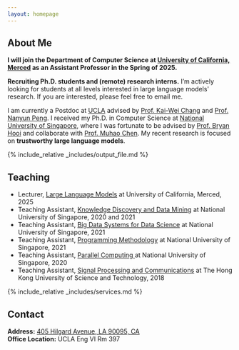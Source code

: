 ```yaml
---
layout: homepage
---
```


## About Me

**I will join the Department of Computer Science at [University of California, Merced](https://www.ucmerced.edu/) as an Assistant Professor in the Spring of 2025.**<br>

**Recruiting Ph.D. students and (remote) research interns.** I’m actively looking for students at all levels interested in large language models' research. If you are interested, please feel free to email me.<br>

I am currently a Postdoc at [UCLA](https://www.ucla.edu/) advised by [Prof. Kai-Wei Chang](http://web.cs.ucla.edu/~kwchang/members/) and [Prof. Nanyun Peng](https://vnpeng.net/group/). I received my Ph.D. in Computer Science at [National University of Singapore](https://nus.edu.sg/), where I was fortunate to be advised by [Prof. Bryan Hooi](http://bhooi.github.io/) and collaborate with [Prof. Muhao Chen](https://muhaochen.github.io/). My recent research is focused on **trustworthy large language models**.

{% include_relative _includes/output_file.md %}


## Teaching
- Lecturer, [Large Language Models](https://nusmods.com/modules/CS5228/knowledge-discovery-and-data-mining) at University of California, Merced, 2025
- Teaching Assistant, [Knowledge Discovery and Data Mining](https://nusmods.com/modules/CS5228/knowledge-discovery-and-data-mining) at National University of Singapore, 2020 and 2021
- Teaching Assistant, [Big Data Systems for Data Science](https://nusmods.com/modules/CS5228/knowledge-discovery-and-data-mining) at National University of Singapore, 2021
- Teaching Assistant, [Programming Methodology](https://nusmods.com/modules/CS5228/knowledge-discovery-and-data-mining) at National University of Singapore, 2021
- Teaching Assistant, [Parallel Computing ](https://nusmods.com/modules/CS3210/parallel-computing) at National University of Singapore, 2020
- Teaching Assistant, [Signal Processing and Communications](https://nusmods.com/modules/CS5228/knowledge-discovery-and-data-mining) at The Hong Kong University of Science and Technology, 2018

{% include_relative _includes/services.md %}

## Contact
**Address:** [405 Hilgard Avenue, LA 90095, CA](https://www.google.com/maps/place/UCLA+Computer+Science+Department/@34.0699182,-118.4438495,15z/data=!4m6!3m5!1s0x80c2bd738396536f:0x17516f52d28faa7c!8m2!3d34.0692977!4d-118.4445525!16s%2Fg%2F11f5lxm92j?entry=ttu)
<br>
**Office Location:**  UCLA Eng VI Rm 397